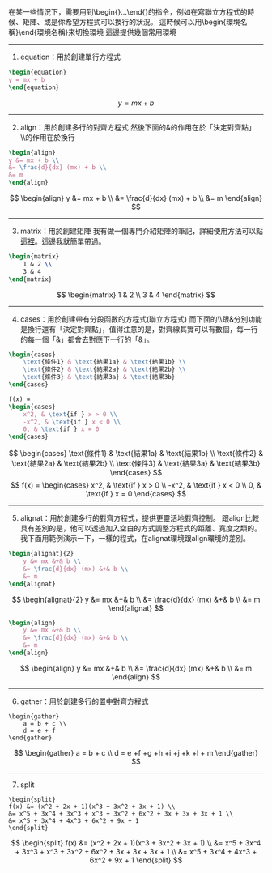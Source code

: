 在某一些情況下，需要用到\\begin{}...\\end{}的指令，例如在寫聯立方程式的時候、矩陣、或是你希望方程式可以換行的狀況。
這時候可以用\\begin{環境名稱}\\end{環境名稱}來切換環境
這邊提供幾個常用環境
- - -
1. equation：用於創建單行方程式
```Latex
\begin{equation}
y = mx + b 
\end{equation}
```
$$
\begin{equation}
y=mx+b
\end{equation}
$$
- - -
2. align：用於創建多行的對齊方程式
然後下面的&的作用在於「決定對齊點」
\\\\的作用在於換行
```Latex
\begin{align}
y &= mx + b \\
&= \frac{d}{dx} (mx) + b \\
&= m
\end{align}
```
$$
\begin{align}
y &= mx + b \\
&= \frac{d}{dx} (mx) + b \\
&= m
\end{align}
$$
- - -
3. matrix：用於創建矩陣
我有做一個專門介紹矩陣的筆記，詳細使用方法可以點[這裡](obsidian://open?vault=kuku_s_database&file=%E7%A8%8B%E5%BC%8F%E8%AA%9E%E8%A8%80%2FLatex%2F%E8%AA%9E%E6%B3%95%E8%A1%A8%2F%E7%9F%A9%E9%99%A3)。這邊我就簡單帶過。
```Latex
\begin{matrix}
    1 & 2 \\
    3 & 4
\end{matrix}
```
$$
\begin{matrix}
	1 & 2 \\
	3 & 4 
\end{matrix}
$$
- - -
4. cases：用於創建帶有分段函數的方程式(聯立方程式)
而下面的\\\\跟&分別功能是換行還有「決定對齊點」，值得注意的是，對齊線其實可以有數個，每一行的每一個「&」都會去對應下一行的「&」。
```Latex
\begin{cases}
    \text{條件1} & \text{結果1a} & \text{結果1b} \\
    \text{條件2} & \text{結果2a} & \text{結果2b} \\
    \text{條件3} & \text{結果3a} & \text{結果3b}
\end{cases}

f(x) =
\begin{cases}
    x^2, & \text{if } x > 0 \\
    -x^2, & \text{if } x < 0 \\
    0, & \text{if } x = 0
\end{cases}
```
$$
\begin{cases}
    \text{條件1} & \text{結果1a} & \text{結果1b} \\
    \text{條件2} & \text{結果2a} & \text{結果2b} \\
    \text{條件3} & \text{結果3a} & \text{結果3b}
\end{cases}
$$
$$
f(x) =
\begin{cases}
    x^2, & \text{if } x > 0 \\
    -x^2, & \text{if } x < 0 \\
    0, & \text{if } x = 0
\end{cases}
$$
- - -
5. alignat：用於創建多行的對齊方程式，提供更靈活地對齊控制。
跟align比較具有差別的是，他可以透過加入空白的方式調整方程式的距離、寬度之類的。
我下面用範例演示一下，一樣的程式，在alignat環境跟align環境的差別。
```Latex
\begin{alignat}{2}
    y &= mx &+& b \\
    &= \frac{d}{dx} (mx) &+& b \\
    &= m
\end{alignat}
```
$$
\begin{alignat}{2}
    y &= mx &+& b \\
    &= \frac{d}{dx} (mx) &+& b \\
    &= m
\end{alignat}
$$
```Latex
\begin{align}
    y &= mx &+& b \\
    &= \frac{d}{dx} (mx) &+& b \\
    &= m
\end{align}
```
$$
\begin{align}
    y &= mx &+& b \\
    &= \frac{d}{dx} (mx) &+& b \\
    &= m
\end{align}
$$
- - - 
6. gather：用於創建多行的置中對齊方程式
```
\begin{gather}
    a = b + c \\
    d = e + f
\end{gather}
```
$$
\begin{gather}
    a = b + c \\
    d = e +f +g +h +i +j +k +l + m
\end{gather}
$$
- - -
7. split
```
\begin{split} 
f(x) &= (x^2 + 2x + 1)(x^3 + 3x^2 + 3x + 1) \\ 
&= x^5 + 3x^4 + 3x^3 + x^3 + 3x^2 + 6x^2 + 3x + 3x + 3x + 1 \\ 
&= x^5 + 3x^4 + 4x^3 + 6x^2 + 9x + 1 
\end{split}

```
$$
\begin{split} 
f(x) &= (x^2 + 2x + 1)(x^3 + 3x^2 + 3x + 1) \\ 
&= x^5 + 3x^4 + 3x^3 + x^3 + 3x^2 + 6x^2 + 3x + 3x + 3x + 1 \\ 
&= x^5 + 3x^4 + 4x^3 + 6x^2 + 9x + 1 
\end{split}
$$